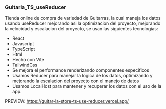 ### Guitarla_TS_useReducer

Tienda online de compra de variedad de Guitarras, la cual maneja los datos usando useReducer mejorando asi la optimizacion del proyecto, mejorando la velocidad y escalacion del proyecto, se usan  las siguientes tecnologias:
  - React
  - Javascript
  - TypeScript
  - Html
  - Hecho con Vite
  - TailwindCss
  - Se mejora el performance renderizando componentes especificos
  - Usamos Reducer para manejar la logica de los datos, optimizando y mejorando la escalacion del proyecto con el manejo de datos
  - Usamos LocalHost para mantener y recuperar los datos con el uso de la app.

PREVIEW: https://guitar-la-store-ts-use-reducer.vercel.app/
